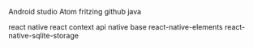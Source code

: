 Android studio
Atom
fritzing
github
java


react native
react context api
native base
react-native-elements
react-native-sqlite-storage

